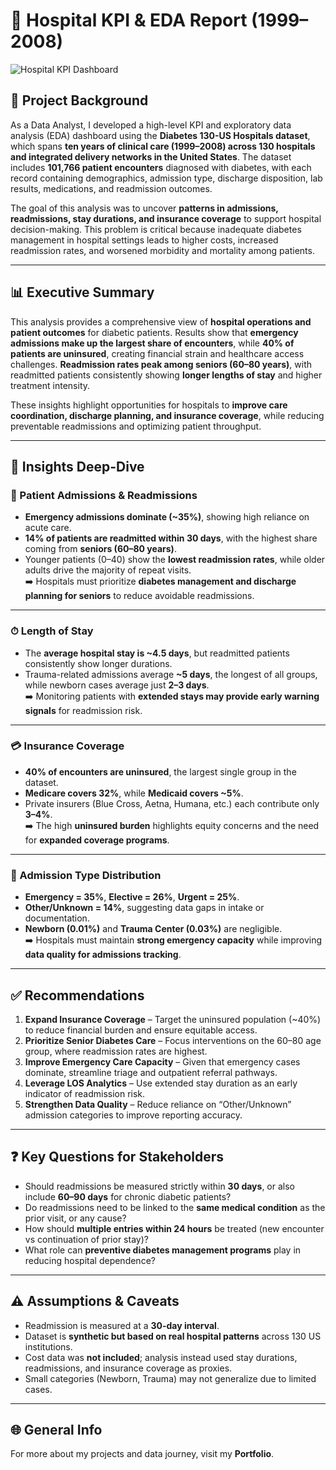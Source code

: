 # 🏥 Hospital KPI & EDA Report (1999–2008)
![Hospital KPI Dashboard](assets/dashboard.png) 
 
## 📌 Project Background  
As a Data Analyst, I developed a high-level KPI and exploratory data analysis (EDA) dashboard using the **Diabetes 130-US Hospitals dataset**, which spans **ten years of clinical care (1999–2008) across 130 hospitals and integrated delivery networks in the United States**. The dataset includes **101,766 patient encounters** diagnosed with diabetes, with each record containing demographics, admission type, discharge disposition, lab results, medications, and readmission outcomes.  

The goal of this analysis was to uncover **patterns in admissions, readmissions, stay durations, and insurance coverage** to support hospital decision-making. This problem is critical because inadequate diabetes management in hospital settings leads to higher costs, increased readmission rates, and worsened morbidity and mortality among patients.  

---

## 📊 Executive Summary  
This analysis provides a comprehensive view of **hospital operations and patient outcomes** for diabetic patients. Results show that **emergency admissions make up the largest share of encounters**, while **40% of patients are uninsured**, creating financial strain and healthcare access challenges. **Readmission rates peak among seniors (60–80 years)**, with readmitted patients consistently showing **longer lengths of stay** and higher treatment intensity.  

These insights highlight opportunities for hospitals to **improve care coordination, discharge planning, and insurance coverage**, while reducing preventable readmissions and optimizing patient throughput.  

---

## 🔎 Insights Deep-Dive  

### 🧾 Patient Admissions & Readmissions  
- **Emergency admissions dominate (~35%)**, showing high reliance on acute care.  
- **14% of patients are readmitted within 30 days**, with the highest share coming from **seniors (60–80 years)**.  
- Younger patients (0–40) show the **lowest readmission rates**, while older adults drive the majority of repeat visits.  
➡️ Hospitals must prioritize **diabetes management and discharge planning for seniors** to reduce avoidable readmissions.  

---

### ⏱ Length of Stay  
- The **average hospital stay is ~4.5 days**, but readmitted patients consistently show longer durations.  
- Trauma-related admissions average **~5 days**, the longest of all groups, while newborn cases average just **2–3 days**.  
➡️ Monitoring patients with **extended stays may provide early warning signals** for readmission risk.  

---

### 💳 Insurance Coverage  
- **40% of encounters are uninsured**, the largest single group in the dataset.  
- **Medicare covers 32%**, while **Medicaid covers ~5%**.  
- Private insurers (Blue Cross, Aetna, Humana, etc.) each contribute only **3–4%**.  
➡️ The high **uninsured burden** highlights equity concerns and the need for **expanded coverage programs**.  

---

### 🏥 Admission Type Distribution  
- **Emergency = 35%**, **Elective = 26%**, **Urgent = 25%**.  
- **Other/Unknown = 14%**, suggesting data gaps in intake or documentation.  
- **Newborn (0.01%)** and **Trauma Center (0.03%)** are negligible.  
➡️ Hospitals must maintain **strong emergency capacity** while improving **data quality for admissions tracking**.  

---

## ✅ Recommendations  
1. **Expand Insurance Coverage** – Target the uninsured population (~40%) to reduce financial burden and ensure equitable access.  
2. **Prioritize Senior Diabetes Care** – Focus interventions on the 60–80 age group, where readmission rates are highest.  
3. **Improve Emergency Care Capacity** – Given that emergency cases dominate, streamline triage and outpatient referral pathways.  
4. **Leverage LOS Analytics** – Use extended stay duration as an early indicator of readmission risk.  
5. **Strengthen Data Quality** – Reduce reliance on “Other/Unknown” admission categories to improve reporting accuracy.  

---

## ❓ Key Questions for Stakeholders  
- Should readmissions be measured strictly within **30 days**, or also include **60–90 days** for chronic diabetic patients?  
- Do readmissions need to be linked to the **same medical condition** as the prior visit, or any cause?  
- How should **multiple entries within 24 hours** be treated (new encounter vs continuation of prior stay)?  
- What role can **preventive diabetes management programs** play in reducing hospital dependence?  

---

## ⚠️ Assumptions & Caveats  
- Readmission is measured at a **30-day interval**.  
- Dataset is **synthetic but based on real hospital patterns** across 130 US institutions.  
- Cost data was **not included**; analysis instead used stay durations, readmissions, and insurance coverage as proxies.  
- Small categories (Newborn, Trauma) may not generalize due to limited cases.  

---

## 🌐 General Info  
For more about my projects and data journey, visit my **Portfolio**.  
